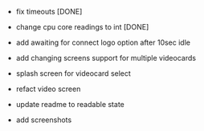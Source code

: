 * fix timeouts [DONE]
* change cpu core readings to int [DONE]
* add awaiting for connect logo option after 10sec idle
* add changing screens support for multiple videocards
* splash screen for videocard select
* refact video screen

* update readme to readable state
* add screenshots


